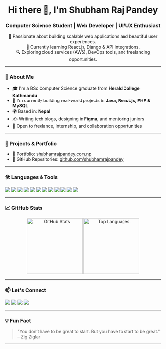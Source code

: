 <h1 align="center">Hi there 👋, I'm Shubham Raj Pandey</h1>
<h3 align="center">Computer Science Student | Web Developer | UI/UX Enthusiast</h3>

<p align="center">
  🚀 Passionate about building scalable web applications and beautiful user experiences.<br>
  🌱 Currently learning React.js, Django & API integrations.<br>
  🔍 Exploring cloud services (AWS), DevOps tools, and freelancing opportunities.
</p>

---

### 🧠 About Me
- 🎓 I'm a BSc Computer Science graduate from **Herald College Kathmandu**
- 💼 I'm currently building real-world projects in **Java, React.js, PHP & MySQL**
- 🌍 Based in: **Nepal**
- ✍️ Writing tech blogs, designing in **Figma**, and mentoring juniors
- 🤝 Open to freelance, internship, and collaboration opportunities

---

### 💼 Projects & Portfolio
- 📁 Portfolio: [shubhamrajpandey.com.np](https://shubhamrajpandey.com.np)
- 📌 GitHub Repositories: [github.com/shubhamrajpandey](https://github.com/shubhamrajpandey)

---

### 🛠️ Languages & Tools

<p align="left">
  <img src="https://img.shields.io/badge/Java-007396?style=for-the-badge&logo=java&logoColor=white" />
  <img src="https://img.shields.io/badge/JavaScript-F7DF1E?style=for-the-badge&logo=javascript&logoColor=black" />
  <img src="https://img.shields.io/badge/React-61DAFB?style=for-the-badge&logo=react&logoColor=black" />
  <img src="https://img.shields.io/badge/MySQL-005C84?style=for-the-badge&logo=mysql&logoColor=white" />
  <img src="https://img.shields.io/badge/HTML5-E34F26?style=for-the-badge&logo=html5&logoColor=white" />
  <img src="https://img.shields.io/badge/Tailwind_CSS-38B2AC?style=for-the-badge&logo=tailwind-css&logoColor=white" />
  <img src="https://img.shields.io/badge/CSS3-1572B6?style=for-the-badge&logo=css3&logoColor=white" />
  <img src="https://img.shields.io/badge/Python-3776AB?style=for-the-badge&logo=python&logoColor=white" />
  <img src="https://img.shields.io/badge/PHP-777BB4?style=for-the-badge&logo=php&logoColor=white" />
  <img src="https://img.shields.io/badge/Git-F05032?style=for-the-badge&logo=git&logoColor=white" />
  <img src="https://img.shields.io/badge/Figma-F24E1E?style=for-the-badge&logo=figma&logoColor=white" />
  <img src="https://img.shields.io/badge/AWS-232F3E?style=for-the-badge&logo=amazon-aws&logoColor=white" />
</p>

---

### 📈 GitHub Stats

<p align="center">
  <img src="https://github-readme-stats.vercel.app/api?username=shubhamrajpandey&show_icons=true&theme=radical" alt="GitHub Stats" height="180"/>
  <img src="https://github-readme-stats.vercel.app/api/top-langs/?username=shubhamrajpandey&layout=compact&theme=radical" alt="Top Languages" height="180"/>
</p>

---

### 📫 Let's Connect

<p align="left">
  <a href="mailto:shubhamrajpandey875@gmail.com"><img src="https://img.shields.io/badge/email-D14836?style=for-the-badge&logo=gmail&logoColor=white" /></a>
  <a href="https://www.linkedin.com/in/shubhamrpandey"><img src="https://img.shields.io/badge/linkedin-0077B5?style=for-the-badge&logo=linkedin&logoColor=white" /></a>
  <a href="https://www.instagram.com/_shubham.pandey_/"><img src="https://img.shields.io/badge/Instagram-E4405F?style=for-the-badge&logo=instagram&logoColor=white" /></a>
  <a href="https://www.facebook.com/shubham.pandey.875"><img src="https://img.shields.io/badge/facebook-1877F2?style=for-the-badge&logo=facebook&logoColor=white" /></a>
</p>

---


### 💡 Fun Fact
> "You don’t have to be great to start. But you have to start to be great." – Zig Ziglar

---

